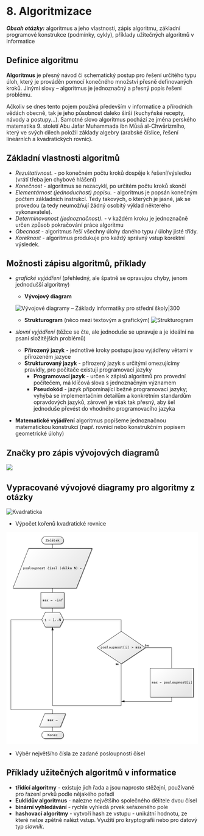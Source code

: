 # 8. Algoritmizace

***Obsah otázky:*** algoritmus a jeho vlastnosti, zápis algoritmu, základní programové konstrukce (podmínky, cykly), příklady užitečných algoritmů v informatice

## Definice algoritmu
**Algoritmus** je přesný návod či schematický postup pro řešení určitého typu úloh, který je prováděn pomocí konečného množství přesně definovaných kroků. Jinými slovy – algoritmus je jednoznačný a přesný popis řešení problému. 

Ačkoliv se dnes tento pojem používá především v informatice a přírodních vědách obecně, tak je jeho působnost daleko širší (kuchyňské recepty, návody a postupy...). Samotné slovo algoritmus pochází ze jména perského matematika 9. století Abu Jafar Muhammada ibn Mūsā al-Chwārizmího, který ve svých dílech položil základy algebry (arabské číslice, řešení lineárních a kvadratických rovnic).

## Základní vlastnosti algoritmů
- *Rezultativnost.* - po konečném počtu kroků dospěje k řešení/výsledku (vrátí třeba jen chybové hlášení)
-  *Konečnost* - algoritmus se nezacyklí, po určitém počtu kroků skončí
- *Elementárnost (jednoduchost) popisu.* - algoritmus je popsán konečným počtem základních instrukcí. Tedy takových, o kterých je jasné, jak se provedou (a tedy neumožňují žádný osobitý výklad některého vykonavatele).
- *Determinovanost (jednoznačnost).* - v každém kroku je jednoznačně určen způsob pokračování práce algoritmu
- *Obecnost* - algoritmus řeší všechny úlohy daného typu / úlohy jisté třídy.
- *Koreknost* - algoritmus produkuje pro každý správný vstup korektní výsledek.

## Možnosti zápisu algoritmů, příklady
- *grafické vyjádření* (přehledný, ale špatně se opravujou chyby, jenom jednodušší algoritmy)
	- **Vývojový diagram**
  
  ![Vývojové diagramy – Základy informatiky pro střední školy|300](https://popelka.ms.mff.cuni.cz/~lessner/mw/images/a/a3/V%C3%BDvojov%C3%BD_diagram_m%C3%ADchan%C3%A1_vaj%C3%AD%C4%8Dka.svg)
  
	- **Strukturogram** (něco mezi textovým a grafickým)
 ![Strukturogram](https://spseke.sk/tutor/projekt/schemy/image5s.jpg)
        
- *slovní vyjádření* (těžce se čte, ale jednoduše se upravuje a je ideální na psaní složitějších problémů)
	- **Přirozený jazyk** - jednotlivé kroky postupu jsou vyjádřeny větami v přirozeném jazyce 
  	- **Strukturovaný jazyk** - přirozený jazyk s určitými omezujícímy pravidly, pro počítače existují programovací jazyky
  		- **Programovací jazyk** - určen k zápisů algoritmů pro provední počítečem, má klíčová slova s jednoznačným významem
   		- **Pseudokód** - jazyk připomínající bežné programovací jazyky; vyhýbá se implementačnı́m detailům a konkrétnı́m standardům opravdových jazyků, zároveň je však tak přesný, aby šel jednoduše převést do vhodného programovacı́ho jazyka
- **Matematické vyjádření** algoritmus popíšeme jednoznačnou matematickou konstrukcí (např. rovnicí nebo konstrukčním popisem geometrické úlohy)
     

## Značky pro zápis vývojových diagramů

![](https://portal.matematickabiologie.cz/res/image/algoritmizace_a_programovani/1_1.png)


## Vypracované vývojové diagramy pro algoritmy z otázky 

![Kvadraticka](https://popelka.ms.mff.cuni.cz/~lessner/mw/images/1/1e/VD_KvadRce_if_dve_vnorena_vetveni_rozlozeni_jako_program.svg)

- Výpočet kořenů kvadratické rovnice

![](res/08_posloupnost.png)

- Výběr největšího čísla ze zadané posloupnosti čísel

## Příklady užitečných algoritmů v informatice
- **třídící algoritmy** - existuje jich řada a jsou naprosto stěžejní, používané pro řazení prvků podle nějakého pořadí 
- **Euklidův algoritmus** - nalezne největšího společného dělitele dvou čísel
- **binární vyhledávání** - rychle vyhledá prvek seřazeného pole
- **hashovací algoritmy** - vytvoří hash ze vstupu - unikátní hodnotu, ze které nelze zpětně nalézt vstup. Využití pro kryptografii nebo pro datový typ *slovník*.
